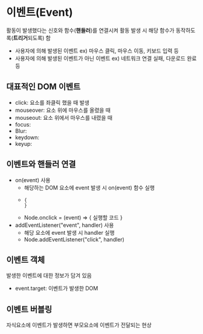 # 이벤트(Event)

활동이 발생했다는 신호와 함수(**핸들러**)를 연결시켜 활동 발생 시 해당 함수가 동작하도록(**트리거**되도록) 함

- 사용자에 의해 발생된 이벤트
  ex) 마우스 클릭, 마우스 이동, 키보드 입력 등
- 사용자에 의해 발생된 이벤트가 아닌 이벤트
  ex) 네트워크 연결 실패, 다운로드 완료 등

## 대표적인 DOM 이벤트

- click: 요소를 좌클릭 했을 때 발생
- mouseover: 요소 위에 마우스를 올렸을 때
- mouseout: 요소 위에서 마우스를 내렸을 때
- focus:
- Blur:
- keydown:
- keyup:

## 이벤트와 핸들러 연결

- on(event) 사용
  - 해당하는 DOM 요소에 event 발생 시 on(event) 함수 실행
  - <pre><code>{<div onclick="함수이름">}</div></code></pre>
  - Node.onclick = (event) => { 실행할 코드 }
- addEventListener("event", handler) 사용
  - 해당 요소에 event 발생 시 handler 실행
  - Node.addEventListener("click", handler)

## 이벤트 객체

발생한 이벤트에 대한 정보가 담겨 있음

- event.target: 이벤트가 발생한 DOM

## 이벤트 버블링

자식요소에 이벤트가 발생하면 부모요소에 이벤트가 전달되는 현상
